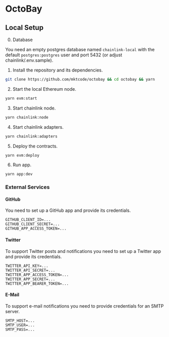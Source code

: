 # OctoBay

## Local Setup

0. Database

You need an empty postgres database named `chainlink-local` with the default `postgres:postgres` user and port 5432 (or adjust chainlink/.env.sample).

1. Install the repository and its dependencies.

```bash
git clone https://github.com/mktcode/octobay && cd octobay && yarn
```

2. Start the local Ethereum node.

```bash
yarn evm:start
```

3. Start chainlink node.

```bash
yarn chainlink:node
```

4. Start chainlink adapters.

```bash
yarn chainlink:adapters
```

5. Deploy the contracts.

```bash
yarn evm:deploy
```

6. Run app.

```bash
yarn app:dev
```

### External Services

#### GitHub

You need to set up a GitHub app and provide its credentials.

```
GITHUB_CLIENT_ID=...
GITHUB_CLIENT_SECRET=...
GITHUB_APP_ACCESS_TOKEN=...
```

#### Twitter

To support Twitter posts and notifications you need to set up a Twitter app and provide its credentials.

```
TWITTER_API_KEY=...
TWITTER_API_SECRET=...
TWITTER_APP_ACCESS_TOKEN=...
TWITTER_APP_SECRET=...
TWITTER_APP_BEARER_TOKEN=...
```

#### E-Mail

To support e-mail notifications you need to provide credentials for an SMTP server.

```
SMTP_HOST=...
SMTP_USER=...
SMTP_PASS=...
```
